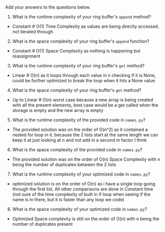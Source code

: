 Add your answers to the questions below.

1. What is the runtime complexity of your ring buffer's `append` method?

- Constant # O(1) Time Complexity as values are being directly accessed, not iterated through

2. What is the space complexity of your ring buffer's `append` function?

- Constant # O(1) Space Complexity as nothing is happening but reassignment

3. What is the runtime complexity of your ring buffer's `get` method?

- Linear # O(n) as it loops through each value in n checking if it is None, could be further optimized to break the loop when it hits a None value

4. What is the space complexity of your ring buffer's `get` method?

- Up to Linear # O(n) worst case because a new array is being created with all the present elements, best case would be a get called when the storage is empty and the new array is empty

5. What is the runtime complexity of the provided code in `names.py`?

- The provided solution was on the order of O(n^2) as it contained a nested for loop in it. because the 2 lists start at the same length we can keep it at just looking at n and not add in a second m factor I think

6. What is the space complexity of the provided code in `names.py`?

- The provided solution was on the order of O(n) Space Complexity with n being the number of duplicates between the 2 lists

7. What is the runtime complexity of your optimized code in `names.py`?

- optimized solution is on the order of O(n) as i have a single loop going through the first list. All other comparisons are done in Constant time (not sure of the time complexity of built in if loop when seeing if the name is in there, but it is faster than any loop we code)

8. What is the space complexity of your optimized code in `names.py`?

- Optimized Space complexity is still on the order of O(n) with n being the number of duplicates present
